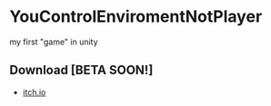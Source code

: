 # YouControlEnviromentNotPlayer
my first "game" in unity
## Download [BETA SOON!]
- [itch.io](https://daneeskripter.itch.io/you-control-the-environment-not-player)
